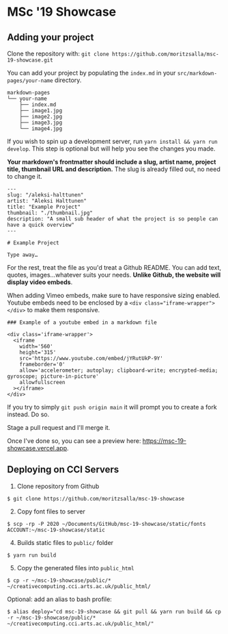 # MSc '19 Showcase

<!---
#### ⚠️ When sending subsequent pull requests, be sure to [rebase](https://www.atlassian.com/git/tutorials/rewriting-history/git-rebase#:~:text=What%20is%20git%20rebase%3F,of%20a%20feature%20branching%20workflow.) your branch, as I might have made some corrections to your file in the meantime. This will prevent merge conflicts.
-->

## Adding your project

Clone the repository with: `git clone https://github.com/moritzsalla/msc-19-showcase.git`

You can add your project by populating the `index.md` in your `src/markdown-pages/your-name` directory.

```
markdown-pages
└── your-name
    ├── index.md
    ├── image1.jpg
    ├── image2.jpg
    ├── image3.jpg
    └── image4.jpg
```

If you wish to spin up a development server, run `yarn install && yarn run develop`. This step is optional but will help you see the changes you made.

**Your markdown's frontmatter should include a slug, artist name, project title, thumbnail URL and description.** The slug is already filled out, no need to change it.

```
---
slug: "/aleksi-halttunen"
artist: "Aleksi Halttunen"
title: "Example Project"
thumbnail: "./thumbnail.jpg"
description: "A small sub header of what the project is so people can have a quick overview"
---

# Example Project

Type away…
```

For the rest, treat the file as you'd treat a Github README. You can add text, quotes, images…whatever suits your needs. **Unlike Github, the website will display video embeds**.

When adding Vimeo embeds, make sure to have responsive sizing enabled. Youtube embeds need to be enclosed by a `<div class="iframe-wrapper"></div>` to make them responsive.

```
### Example of a youtube embed in a markdown file

<div class='iframe-wrapper'>
  <iframe
    width='560'
    height='315'
    src='https://www.youtube.com/embed/jYRutUkP-9Y'
    frameborder='0'
    allow='accelerometer; autoplay; clipboard-write; encrypted-media; gyroscope; picture-in-picture'
    allowfullscreen
  ></iframe>
</div>
```

If you try to simply `git push origin main` it will prompt you to create a fork instead. Do so.

Stage a pull request and I'll merge it.

Once I've done so, you can see a preview here: https://msc-19-showcase.vercel.app.

## Deploying on CCI Servers

1. Clone repository from Github

```
$ git clone https://github.com/moritzsalla/msc-19-showcase
```

2. Copy font files to server

```
$ scp -rp -P 2020 ~/Documents/GitHub/msc-19-showcase/static/fonts ACCOUNT:~/msc-19-showcase/static
```

4. Builds static files to `public/` folder

```
$ yarn run build
```

5. Copy the generated files into `public_html`

```
$ cp -r ~/msc-19-showcase/public/* ~/creativecomputing.cci.arts.ac.uk/public_html/
```

Optional: add an alias to bash profile:

```
$ alias deploy="cd msc-19-showcase && git pull && yarn run build && cp -r ~/msc-19-showcase/public/* ~/creativecomputing.cci.arts.ac.uk/public_html/"
```
